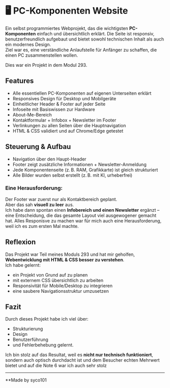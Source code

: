 # 🖥️ PC-Komponenten Website

Ein selbst programmiertes Webprojekt, das die wichtigsten **PC-Komponenten** einfach und übersichtlich erklärt. Die Seite ist responsiv, benutzerfreundlich aufgebaut und bietet sowohl technischen Inhalt als auch ein modernes Design.  
Ziel war es, eine verständliche Anlaufstelle für Anfänger zu schaffen, die einen PC zusammenstellen wollen.


Dies war ein Projekt in dem Modul 293.




##  Features

-  Alle essentiellen PC-Komponenten auf eigenen Unterseiten erklärt  
-  Responsives Design für Desktop und Mobilgeräte  
-  Einheitlicher Header & Footer auf jeder Seite  
-  Infoseite mit Basiswissen zur Hardware  
-  About-Me-Bereich  
-  Kontaktformular + Infobox + Newsletter im Footer  
-  Verlinkungen zu allen Seiten über die Hauptnavigation  
-  HTML & CSS validiert und auf Chrome/Edge getestet



##  Steuerung & Aufbau

- Navigation über den Haupt-Header
- Footer zeigt zusätzliche Informationen + Newsletter-Anmeldung
- Jede Komponentenseite (z. B. RAM, Grafikkarte) ist gleich strukturiert
- Alle Bilder wurden selbst erstellt (z. B. mit KI, urheberfrei)



###  Eine Herausforderung:

Der Footer war zuerst nur als Kontaktbereich geplant.  
Aber das sah **visuell zu leer** aus.  
Ich habe dann spontan einen **Infobereich und einen Newsletter** ergänzt – eine Entscheidung, die das gesamte Layout viel ausgewogener gemacht hat.
Alles Responisve zu machen war für mich auch eine Herausforderung, weil ich es zum ersten Mal machte.



##  Reflexion

Das Projekt war Teil meines Moduls 293 und hat mir geholfen, **Webentwicklung mit HTML & CSS besser zu verstehen**.  
Ich habe gelernt:

- ein Projekt von Grund auf zu planen
- mit externem CSS übersichtlich zu arbeiten
- Responsivität für Mobile/Desktop zu integrieren
- eine saubere Navigationsstruktur umzusetzen



##  Fazit

Durch dieses Projekt habe ich viel über:

- Strukturierung
- Design
- Benutzerführung
- und Fehlerbehebung gelernt.

Ich bin stolz auf das Resultat, weil es **nicht nur technisch funktioniert**, sondern auch optisch durchdacht ist und dem Besucher echten Mehrwert bietet und auf die Note 6 war ich auch sehr stolz

---

**Made by syco101
